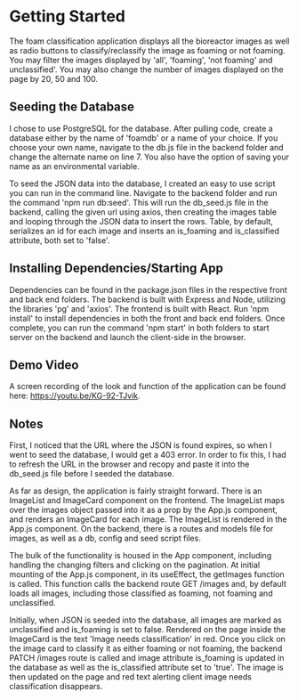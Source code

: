 # Getting Started

The foam classification application displays all the bioreactor images as well as radio buttons to classify/reclassify the image as foaming or not foaming.  You may filter the images displayed by 'all', 'foaming', 'not foaming' and unclassified'.  You may also change the number of images displayed on the page by 20, 50 and 100.

## Seeding the Database

I chose to use PostgreSQL for the database.  After pulling code, create a database either by the name of 'foamdb' or a name of your choice.  If you choose your own name, navigate to the db.js file in the backend folder and change the alternate name on line 7.  You also have the option of saving your name as an environmental variable.

To seed the JSON data into the database, I created an easy to use script you can run in the command line.  Navigate to the backend folder and run the command 'npm run db:seed'. This will run the db_seed.js file in the backend, calling the given url using axios, then creating the images table and looping through the JSON data to insert the rows.  Table, by default, serializes an id for each image and inserts an is_foaming and is_classified attribute, both set to 'false'.

## Installing Dependencies/Starting App

Dependencies can be found in the package.json files in the respective front and back end folders.  The backend is built with Express and Node, utilizing the libraries 'pg' and 'axios'.  The frontend is built with React.  Run 'npm install' to install dependencies in both the front and back end folders.  Once complete, you can run the command 'npm start' in both folders to start server on the backend and launch the client-side in the browser.

## Demo Video

A screen recording of the look and function of the application can be found here: https://youtu.be/KG-92-TJvik.

## Notes

First, I noticed that the URL where the JSON is found expires, so when I went to seed the database, I would get a 403 error.  In order to fix this, I had to refresh the URL in the browser and recopy and paste it into the db_seed.js file before I seeded the database.

As far as design, the application is fairly straight forward. There is an ImageList and ImageCard component on the frontend.  The ImageList maps over the images object passed into it as a prop by the App.js component, and renders an ImageCard for each image.  The ImageList is rendered in the App.js component.  On the backend, there is a routes and models file for images, as well as a db, config and seed script files.  

The bulk of the functionality is housed in the App component, including handling the changing filters and clicking on the pagination.  At initial mounting of the App.js component, in its useEffect, the getImages function is called.  This function calls the backend route GET /images and, by default loads all images, including those classified as foaming, not foaming and unclassified.  

Initially, when JSON is seeded into the database, all images are marked as unclassified and is_foaming is set to false.  Rendered on the page inside the ImageCard is the text 'Image needs classification' in red.  Once you click on the image card to classify it as either foaming or not foaming, the backend PATCH /images route is called and image attribute is_foaming is updated in the database as well as the is_classified attribute set to 'true'.  The image is then updated on the page and red text alerting client image needs classification disappears.   


